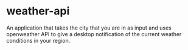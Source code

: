 # weather-api
 An application that takes the city that you are in as input and uses openweather API to give a desktop notification of the current weather conditions in your region.
